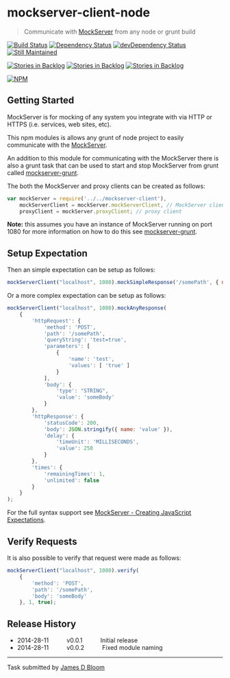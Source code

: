 # mockserver-client-node 

> Communicate with [MockServer](http://mock-server.com/) from any node or grunt build

[![Build Status](https://drone.io/github.com/jamesdbloom/mockserver-client-node/status.png)](https://drone.io/github.com/jamesdbloom/mockserver-client-node/latest) [![Dependency Status](https://david-dm.org/jamesdbloom/mockserver-client.png)](https://david-dm.org/jamesdbloom/mockserver-client) [![devDependency Status](https://david-dm.org/jamesdbloom/mockserver-client/dev-status.png)](https://david-dm.org/jamesdbloom/mockserver-client#info=devDependencies)
[![Still Maintained](http://stillmaintained.com/jamesdbloom/mockserver.png)](http://stillmaintained.com/jamesdbloom/mockserver) 


[![Stories in Backlog](https://badge.waffle.io/jamesdbloom/mockserver.png?label=proposal&title=Proposals)](https://waffle.io/jamesdbloom/mockserver) [![Stories in Backlog](https://badge.waffle.io/jamesdbloom/mockserver.png?label=ready&title=Ready)](https://waffle.io/jamesdbloom/mockserver) [![Stories in Backlog](https://badge.waffle.io/jamesdbloom/mockserver.png?label=in%20progress&title=In%20Progress)](https://waffle.io/jamesdbloom/mockserver)


[![NPM](https://nodei.co/npm/mockserver-client.png?downloads=true&stars=true)](https://nodei.co/npm/mockserver-client/)

## Getting Started

MockServer is for mocking of any system you integrate with via HTTP or HTTPS (i.e. services, web sites, etc).

This npm modules is allows any grunt of node project to easily communicate with the [MockServer](http://mock-server.com/).

An addition to this module for communicating with the MockServer there is also a grunt task that can be used to start and stop MockServer from grunt called [mockserver-grunt](https://www.npmjs.org/package/mockserver-grunt).

The both the MockServer and proxy clients can be created as follows:

```js
var mockServer = require('../../mockserver-client'),
    mockServerClient = mockServer.mockServerClient, // MockServer client
    proxyClient = mockServer.proxyClient; // proxy client
```
**Note:** this assumes you have an instance of MockServer running on port 1080 for more information on how to do this see [mockserver-grunt](https://www.npmjs.org/package/mockserver-grunt).

## Setup Expectation

Then an simple expectation can be setup as follows:

```js
mockServerClient("localhost", 1080).mockSimpleResponse('/somePath', { name: 'value' }, 203);
```

Or a more complex expectation can be setup as follows:

```js
mockServerClient("localhost", 1080).mockAnyResponse(
    {
        'httpRequest': {
            'method': 'POST',
            'path': '/somePath',
            'queryString': 'test=true',
            'parameters': [
                {
                    'name': 'test',
                    'values': [ 'true' ]
                }
            ],
            'body': {
                'type': "STRING",
                'value': 'someBody'
            }
        },
        'httpResponse': {
            'statusCode': 200,
            'body': JSON.stringify({ name: 'value' }),
            'delay': {
                'timeUnit': 'MILLISECONDS',
                'value': 250
            }
        },
        'times': {
            'remainingTimes': 1,
            'unlimited': false
        }
    }
);
```

For the full syntax support see [MockServer - Creating JavaScript Expectations](http://mock-server.com/#create-expectations-javascript).

## Verify Requests

It is also possible to verify that request were made as follows:

```js
mockServerClient("localhost", 1080).verify(
    {
        'method': 'POST',
        'path': '/somePath',
        'body': 'someBody'
    }, 1, true);
```
## Release History
 * 2014-28-11   v0.0.1   Initial release
 * 2014-28-11   v0.0.2   Fixed module naming

---

Task submitted by [James D Bloom](http://blog.jamesdbloom.com)